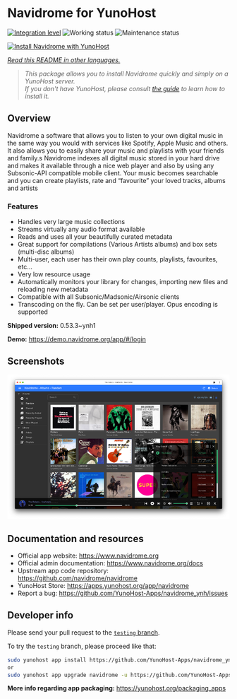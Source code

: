 <!--
N.B.: This README was automatically generated by <https://github.com/YunoHost/apps/tree/master/tools/readme_generator>
It shall NOT be edited by hand.
-->

# Navidrome for YunoHost

[![Integration level](https://dash.yunohost.org/integration/navidrome.svg)](https://ci-apps.yunohost.org/ci/apps/navidrome/) ![Working status](https://ci-apps.yunohost.org/ci/badges/navidrome.status.svg) ![Maintenance status](https://ci-apps.yunohost.org/ci/badges/navidrome.maintain.svg)

[![Install Navidrome with YunoHost](https://install-app.yunohost.org/install-with-yunohost.svg)](https://install-app.yunohost.org/?app=navidrome)

*[Read this README in other languages.](./ALL_README.md)*

> *This package allows you to install Navidrome quickly and simply on a YunoHost server.*  
> *If you don't have YunoHost, please consult [the guide](https://yunohost.org/install) to learn how to install it.*

## Overview

Navidrome a software that allows you to listen to your own digital music in the same way you would with services like Spotify, Apple Music and others. It also allows you to easily share your music and playlists with your friends and family.s
Navidrome indexes all digital music stored in your hard drive and makes it available through a nice web player and also by using any Subsonic-API compatible mobile client. Your music becomes searchable and you can create playlists, rate and “favourite” your loved tracks, albums and artists

### Features

- Handles very large music collections
- Streams virtually any audio format available
- Reads and uses all your beautifully curated metadata
- Great support for compilations (Various Artists albums) and box sets (multi-disc albums)
- Multi-user, each user has their own play counts, playlists, favourites, etc...
- Very low resource usage
- Automatically monitors your library for changes, importing new files and reloading new metadata
- Compatible with all Subsonic/Madsonic/Airsonic clients
- Transcoding on the fly. Can be set per user/player. Opus encoding is supported


**Shipped version:** 0.53.3~ynh1

**Demo:** <https://demo.navidrome.org/app/#/login>

## Screenshots

![Screenshot of Navidrome](./doc/screenshots/ss-desktop-player.png)

## Documentation and resources

- Official app website: <https://www.navidrome.org>
- Official admin documentation: <https://www.navidrome.org/docs>
- Upstream app code repository: <https://github.com/navidrome/navidrome>
- YunoHost Store: <https://apps.yunohost.org/app/navidrome>
- Report a bug: <https://github.com/YunoHost-Apps/navidrome_ynh/issues>

## Developer info

Please send your pull request to the [`testing` branch](https://github.com/YunoHost-Apps/navidrome_ynh/tree/testing).

To try the `testing` branch, please proceed like that:

```bash
sudo yunohost app install https://github.com/YunoHost-Apps/navidrome_ynh/tree/testing --debug
or
sudo yunohost app upgrade navidrome -u https://github.com/YunoHost-Apps/navidrome_ynh/tree/testing --debug
```

**More info regarding app packaging:** <https://yunohost.org/packaging_apps>
